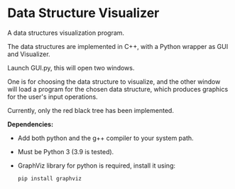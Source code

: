 # Data Structure Visualizer
 A data structures visualization program.

The data structures are implemented in C++, with a Python wrapper as GUI and Visualizer.

Launch GUI.py, this will open two windows.

One is for choosing the data structure to visualize, and the other window will load a program for the chosen data structure, which produces graphics for the user's input operations.

Currently, only the red black tree has been implemented.
 
 **Dependencies:**
 
  * Add both python and the g++ compiler to your system path.
  
  * Must be Python 3 (3.9 is tested).
  
  * GraphViz library for python is required, install it using:
  
        pip install graphviz
  
 
 
